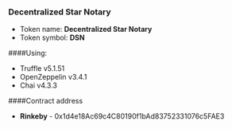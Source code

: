 ### Decentralized Star Notary
- Token name: **Decentralized Star Notary**
- Token symbol: **DSN**

####Using:
- Truffle v5.1.51
- OpenZeppelin v3.4.1
- Chai v4.3.3

####Contract address
- **Rinkeby** - 0x1d4e18Ac69c4C80190f1bAd83752331076c5FAE3